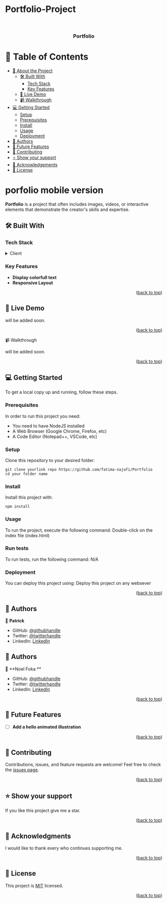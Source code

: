 # Portfolio-Project
<a name="readme-top"></a>
<div align="center">
  <br/>
  <h3><b>Portfolio</b></h3>
</div>

# :green_book: Table of Contents
- [:book: About the Project](#about-project)
  - [:hammer_and_wrench: Built With](#built-with)
    - [Tech Stack](#tech-stack)
    - [Key Features](#key-features)
  - [:rocket: Live Demo](#live-demo)
  - [:video_camera: Walkthrough ](#Walkthrough )
- [:computer: Getting Started](#getting-started)
  - [Setup](#setup)
  - [Prerequisites](#prerequisites)
  - [Install](#install)
  - [Usage](#usage)
  - [Deployment](#deployment)
- [:busts_in_silhouette: Authors](#authors)
- [:telescope: Future Features](#future-features)
- [:handshake: Contributing](#contributing)
- [:star:️ Show your support](#support)
- [:pray: Acknowledgements](#acknowledgements)
- [:memo: License](#license)

# porfolio mobile version <a name="about-project"></a>
**Portfolio** is a project that often includes images, videos, or interactive elements that demonstrate the creator's skills and expertise.

## :hammer_and_wrench: Built With <a name="built-with"></a>
### Tech Stack <a name="tech-stack"></a>

<details>
  <summary>Client</summary>
  <ul>
    <li><a href="https://developer.mozilla.org/en-US/docs/Web/HTML">HTML</a></li>
    <li><a href="https://developer.mozilla.org/en-US/docs/Web/CSS">CSS</a></li>
  </ul>
</details>

### Key Features <a name="key-features"></a>
- **Display colorfull text**
- **Responsive Layout**

<p align="right">(<a href="#readme-top">back to top</a>)</p>

## :rocket: Live Demo <a name="live-demo"></a>
<!-- - [Live Demo link](https://patrick-amponsah.github.io/Portfolio/) -->
will be added soon.
<p align="right">(<a href="#readme-top">back to top</a>)</p>

:video_camera: Walkthrough  <a name="Walkthrough"></a>
<!-- - [loom link]() -->
will be added soon.
<p align="right">(<a href="#readme-top">back to top</a>)</p>

## :computer: Getting Started <a name="getting-started"></a>
To get a local copy up and running, follow these steps.
### Prerequisites
In order to run this project you need:
- You need to have NodeJS installed
- A Web Browser (Google Chrome, Firefox, etc)
- A Code Editor (Notepad++, VSCode, etc)
### Setup
Clone this repository to your desired folder:
```
git clone yourlink repo https://github.com/fatima-najafi/Portfolio
cd your folder name
```
### Install
Install this project with:
```
npm install
```
### Usage
To run the project, execute the following command:
Double-click on the index file (index.html)
### Run tests
To run tests, run the following command:
N/A
### Deployment
You can deploy this project using:
Deploy this project on any websever
<p align="right">(<a href="#readme-top">back to top</a>)</p>

## :busts_in_silhouette: Authors <a name="authors"></a>
:bust_in_silhouette: **Patrick**
- GitHub: [@githubhandle](https://github.com/patrick-amponsah)
- Twitter: [@twitterhandle](https://twitter.com)
- LinkedIn: [LinkedIn](https://www.linkedin.com/in/patrick-amponsah-67483a270/)
## :busts_in_silhouette: Authors <a name="authors"></a>
:bust_in_silhouette: **Noel Foka **
- GitHub: [@githubhandle](https://github.com/noelfoka)
- Twitter: [@twitterhandle](https://twitter.com/noelnomgne)
- LinkedIn: [LinkedIn](https://www.linkedin.com/in/no%C3%ABl-nomgne-foka-063013231/)
<p align="right">(<a href="#readme-top">back to top</a>)</p>

## :telescope: Future Features <a name="future-features"></a>
- [ ] **Add a hello animated illustration**
<p align="right">(<a href="#readme-top">back to top</a>)</p>

## :handshake: Contributing <a name="contributing"></a>
Contributions, issues, and feature requests are welcome!
Feel free to check the [issues page](../../issues/).
<p align="right">(<a href="#readme-top">back to top</a>)</p>

## :star:️ Show your support <a name="support"></a>
If you like this project give me a star.
<p align="right">(<a href="#readme-top">back to top</a>)</p>

## :pray: Acknowledgments <a name="acknowledgements"></a>
I would like to thank every who continues supporting me.
<p align="right">(<a href="#readme-top">back to top</a>)</p>

## :memo: License <a name="license"></a>
This project is [MIT](./LICENSE) licensed.
<p align="right">(<a href="#readme-top">back to top</a>)</p>
